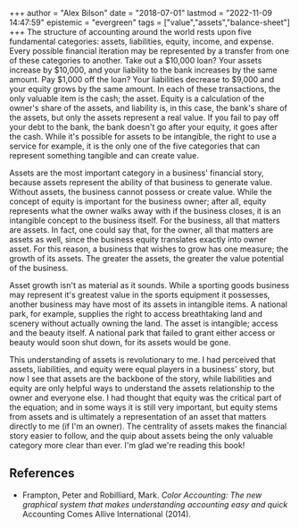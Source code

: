 +++
author = "Alex Bilson"
date = "2018-07-01"
lastmod = "2022-11-09 14:47:59"
epistemic = "evergreen"
tags = ["value","assets","balance-sheet"]
+++
The structure of accounting around the world rests upon five fundamental categories: assets, liabilities, equity, income, and expense. Every possible financial iteration may be represented by a transfer from one of these categories to another. Take out a $10,000 loan? Your assets increase by $10,000, and your liability to the bank increases by the same amount. Pay $1,000 off the loan? Your liabilities decrease to $9,000 and your equity grows by the same amount. In each of these transactions, the only valuable item is the cash; the asset. Equity is a calculation of the owner's share of the assets, and liability is, in this case, the bank's share of the assets, but only the assets represent a real value. If you fail to pay off your debt to the bank, the bank doesn't go after your equity, it goes after the cash. While it's possible for assets to be intangible, the right to use a service for example, it is the only one of the five categories that can represent something tangible and can create value.

Assets are the most important category in a business' financial story, because assets represent the ability of that business to generate value. Without assets, the business cannot possess or create value. While the concept of equity is important for the business owner; after all, equity represents what the owner walks away with if the business closes, it is an intangible concept to the business itself. For the business, all that matters are assets. In fact, one could say that, for the owner, all that matters are assets as well, since the business equity translates exactly into owner asset. For this reason, a business that wishes to grow has one measure; the growth of its assets. The greater the assets, the greater the value potential of the business.

Asset growth isn't as material as it sounds. While a sporting goods business may represent it's greatest value in the sports equipment it possesses, another business may have most of its assets in intangible items. A national park, for example, supplies the right to access breathtaking land and scenery without actually owning the land. The asset is intangible; access and the beauty itself. A national park that failed to grant either access or beauty would soon shut down, for its assets would be gone.

This understanding of assets is revolutionary to me. I had perceived that assets, liabilities, and equity were equal players in a business' story, but now I see that assets are the backbone of the story, while liabilities and equity are only helpful ways to understand the assets relationship to the owner and everyone else. I had thought that equity was the critical part of the equation; and in some ways it is still very important, but equity stems from assets and is ultimately a representation of an asset that matters directly to me (if I'm an owner). The centrality of assets makes the financial story easier to follow, and the quip about assets being the only valuable category more clear than ever. I'm glad we're reading this book!

## References

- Frampton, Peter and Robilliard, Mark. _Color Accounting: The new graphical system that makes understanding accounting easy and quick_ Accounting Comes Allive International (2014).

